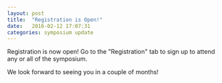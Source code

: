 ```yaml
---
layout: post
title:  "Registration is Open!"
date:   2016-02-12 17:07:31
categories: symposium update
---
```


Registration is now open! Go to the "Registration" tab to sign up to attend any or all of the symposium.

We look forward to seeing you in a couple of months!

